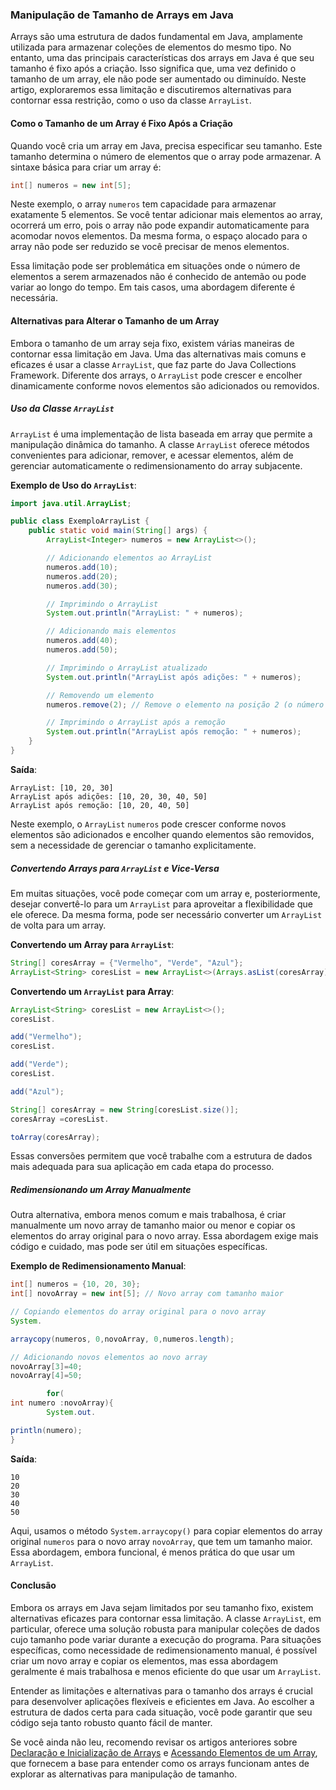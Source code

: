 ### Manipulação de Tamanho de Arrays em Java

Arrays são uma estrutura de dados fundamental em Java, amplamente utilizada para armazenar coleções de elementos do
mesmo tipo. No entanto, uma das principais características dos arrays em Java é que seu tamanho é fixo após a criação.
Isso significa que, uma vez definido o tamanho de um array, ele não pode ser aumentado ou diminuído. Neste artigo,
exploraremos essa limitação e discutiremos alternativas para contornar essa restrição, como o uso da classe `ArrayList`.

#### Como o Tamanho de um Array é Fixo Após a Criação

Quando você cria um array em Java, precisa especificar seu tamanho. Este tamanho determina o número de elementos que o
array pode armazenar. A sintaxe básica para criar um array é:

```java
int[] numeros = new int[5];
```

Neste exemplo, o array `numeros` tem capacidade para armazenar exatamente 5 elementos. Se você tentar adicionar mais
elementos ao array, ocorrerá um erro, pois o array não pode expandir automaticamente para acomodar novos elementos. Da
mesma forma, o espaço alocado para o array não pode ser reduzido se você precisar de menos elementos.

Essa limitação pode ser problemática em situações onde o número de elementos a serem armazenados não é conhecido de
antemão ou pode variar ao longo do tempo. Em tais casos, uma abordagem diferente é necessária.

#### Alternativas para Alterar o Tamanho de um Array

Embora o tamanho de um array seja fixo, existem várias maneiras de contornar essa limitação em Java. Uma das
alternativas mais comuns e eficazes é usar a classe `ArrayList`, que faz parte do Java Collections Framework. Diferente
dos arrays, o `ArrayList` pode crescer e encolher dinamicamente conforme novos elementos são adicionados ou removidos.

##### Uso da Classe `ArrayList`

`ArrayList` é uma implementação de lista baseada em array que permite a manipulação dinâmica do tamanho. A
classe `ArrayList` oferece métodos convenientes para adicionar, remover, e acessar elementos, além de gerenciar
automaticamente o redimensionamento do array subjacente.

**Exemplo de Uso do `ArrayList`**:

```java
import java.util.ArrayList;

public class ExemploArrayList {
    public static void main(String[] args) {
        ArrayList<Integer> numeros = new ArrayList<>();

        // Adicionando elementos ao ArrayList
        numeros.add(10);
        numeros.add(20);
        numeros.add(30);

        // Imprimindo o ArrayList
        System.out.println("ArrayList: " + numeros);

        // Adicionando mais elementos
        numeros.add(40);
        numeros.add(50);

        // Imprimindo o ArrayList atualizado
        System.out.println("ArrayList após adições: " + numeros);

        // Removendo um elemento
        numeros.remove(2); // Remove o elemento na posição 2 (o número 30)

        // Imprimindo o ArrayList após a remoção
        System.out.println("ArrayList após remoção: " + numeros);
    }
}
```

**Saída**:

```
ArrayList: [10, 20, 30]
ArrayList após adições: [10, 20, 30, 40, 50]
ArrayList após remoção: [10, 20, 40, 50]
```

Neste exemplo, o `ArrayList` `numeros` pode crescer conforme novos elementos são adicionados e encolher quando elementos
são removidos, sem a necessidade de gerenciar o tamanho explicitamente.

##### Convertendo Arrays para `ArrayList` e Vice-Versa

Em muitas situações, você pode começar com um array e, posteriormente, desejar convertê-lo para um `ArrayList` para
aproveitar a flexibilidade que ele oferece. Da mesma forma, pode ser necessário converter um `ArrayList` de volta para
um array.

**Convertendo um Array para `ArrayList`**:

```java
String[] coresArray = {"Vermelho", "Verde", "Azul"};
ArrayList<String> coresList = new ArrayList<>(Arrays.asList(coresArray));
```

**Convertendo um `ArrayList` para Array**:

```java
ArrayList<String> coresList = new ArrayList<>();
coresList.

add("Vermelho");
coresList.

add("Verde");
coresList.

add("Azul");

String[] coresArray = new String[coresList.size()];
coresArray =coresList.

toArray(coresArray);
```

Essas conversões permitem que você trabalhe com a estrutura de dados mais adequada para sua aplicação em cada etapa do
processo.

##### Redimensionando um Array Manualmente

Outra alternativa, embora menos comum e mais trabalhosa, é criar manualmente um novo array de tamanho maior ou menor e
copiar os elementos do array original para o novo array. Essa abordagem exige mais código e cuidado, mas pode ser útil
em situações específicas.

**Exemplo de Redimensionamento Manual**:

```java
int[] numeros = {10, 20, 30};
int[] novoArray = new int[5]; // Novo array com tamanho maior

// Copiando elementos do array original para o novo array
System.

arraycopy(numeros, 0,novoArray, 0,numeros.length);

// Adicionando novos elementos ao novo array
novoArray[3]=40;
novoArray[4]=50;

        for(
int numero :novoArray){
        System.out.

println(numero);
}
```

**Saída**:

```
10
20
30
40
50
```

Aqui, usamos o método `System.arraycopy()` para copiar elementos do array original `numeros` para o novo
array `novoArray`, que tem um tamanho maior. Essa abordagem, embora funcional, é menos prática do que usar
um `ArrayList`.

#### Conclusão

Embora os arrays em Java sejam limitados por seu tamanho fixo, existem alternativas eficazes para contornar essa
limitação. A classe `ArrayList`, em particular, oferece uma solução robusta para manipular coleções de dados cujo
tamanho pode variar durante a execução do programa. Para situações específicas, como necessidade de redimensionamento
manual, é possível criar um novo array e copiar os elementos, mas essa abordagem geralmente é mais trabalhosa e menos
eficiente do que usar um `ArrayList`.

Entender as limitações e alternativas para o tamanho dos arrays é crucial para desenvolver aplicações flexíveis e
eficientes em Java. Ao escolher a estrutura de dados certa para cada situação, você pode garantir que seu código seja
tanto robusto quanto fácil de manter.

Se você ainda não leu, recomendo revisar os artigos anteriores sobre [Declaração e Inicialização de Arrays](#)
e [Acessando Elementos de um Array](#), que fornecem a base para entender como os arrays funcionam antes de explorar as
alternativas para manipulação de tamanho.